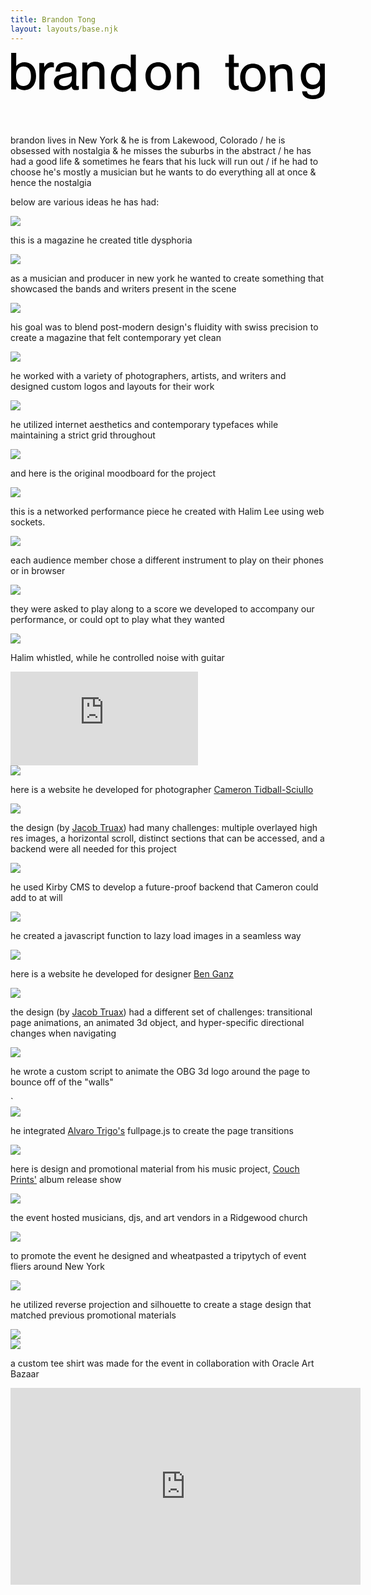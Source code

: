 ```yaml
---
title: Brandon Tong
layout: layouts/base.njk
---
```


<header class="hero">
    <div class="hero-div">
        <svg id="Layer_1" data-name="Layer 1" xmlns="http://www.w3.org/2000/svg" viewBox="0 0 240.47 36.34">
        <path class="cls-1" d="m.51.5h3.85v10c1.92-1.97,3.89-2.85,6.44-2.85,5.23,0,8.7,4.18,8.7,10.54s-3.43,10.75-8.83,10.75c-2.59,0-4.39-.79-6.32-2.8v2.26H.51V.5Zm3.72,17.7c0,4.85,2.01,7.53,5.69,7.53s5.69-2.68,5.69-7.45-2.05-7.41-5.69-7.41-5.69,2.68-5.69,7.32Z"/>
        <path class="cls-1" d="m25.7,8.2v3.18c.79-1.17,1.13-1.63,1.67-2.13.92-.96,2.38-1.59,3.6-1.59.75,0,1.46.17,2.13.5v3.47c-.79-.17-1.21-.21-1.76-.21-3.1,0-5.48,2.76-5.48,6.36v10.63h-3.85V8.2h3.68Z"/>
        <path class="cls-1" d="m34.26,14.73c.22-2.38.7-3.79,1.73-4.9,1.33-1.44,3.77-2.23,6.61-2.17,5.02.1,7.82,2.54,7.73,6.72l-.19,9.5c-.03,1.59.17,1.93,1.05,1.95.33,0,.54-.03,1.01-.19l-.06,2.97c-.92.19-1.72.26-2.52.24-1.84-.04-2.66-.85-2.96-2.78-2.09,2.01-4.33,2.88-7.05,2.83-3.93-.08-6.56-2.56-6.49-6.11.07-3.26,2.11-5.23,6.23-5.99l4.49-.79c2.43-.41,2.94-.78,2.97-2.03.04-1.97-1.65-3.21-4.37-3.27-1.97-.04-3.53.56-4.09,1.63-.3.54-.4,1-.51,2.46l-3.6-.07Zm12.57,3.39c-.72.28-1.39.47-2.4.71l-3.95.84c-2.35.5-3.42,1.44-3.45,3.03-.04,1.84,1.44,3.13,3.7,3.17,3.26.07,5.99-2.27,6.05-5.15l.05-2.59Z"/>
        <path class="cls-1" d="m58.51,7.87v2.3c2.01-2.13,3.64-2.85,6.4-2.85,2.38,0,4.35.79,5.48,2.22.96,1.26,1.34,2.68,1.34,5.02v13.51h-3.85v-13.22c0-2.76-1.26-4.1-3.89-4.1-3.31,0-5.31,1.92-5.31,5.06v12.26h-3.85V7.87h3.68Z"/>
        <path class="cls-1" d="m95.66,29.71h-3.85v-2.18c-1.92,1.92-3.85,2.72-6.4,2.72-5.4,0-8.79-4.18-8.79-10.75s3.43-10.54,8.79-10.54c2.59,0,4.52.84,6.4,2.72V1.8h3.85v27.91Zm-15.15-10.12c0,4.77,2.09,7.45,5.73,7.45s5.77-2.68,5.77-7.32-2.05-7.53-5.77-7.53-5.73,2.68-5.73,7.41Z"/>
        <path class="cls-1" d="m122.51,18.45c0,6.19-3.97,10.5-9.75,10.5s-9.71-4.31-9.71-10.67,3.93-10.63,9.71-10.63,9.75,4.27,9.75,10.79Zm-15.56-.17c0,4.73,2.13,7.45,5.86,7.45s5.82-2.72,5.82-7.32c0-4.85-2.09-7.53-5.86-7.53s-5.82,2.72-5.82,7.41Z"/>
        <path class="cls-1" d="m130.75,8.2v2.3c2.01-2.13,3.64-2.85,6.4-2.85,2.38,0,4.35.79,5.48,2.22.96,1.26,1.34,2.68,1.34,5.02v13.51h-3.85v-13.22c0-2.76-1.26-4.1-3.89-4.1-3.31,0-5.31,1.92-5.31,5.06v12.26h-3.85V8.2h3.68Z"/>
        <path class="cls-1" d="m174.2,11.26h-3.64v12.68c0,1.17.54,1.84,1.51,1.84.54,0,1.09-.13,2.13-.54v3.14c-1.67.38-2.3.46-3.22.46-2.89,0-4.27-1.55-4.27-4.9v-12.68h-2.72v-3.05h2.72V1.8h3.85v6.4h3.64v3.05Z"/>
        <path class="cls-1" d="m194.83,19.45c0,6.19-3.98,10.5-9.75,10.5s-9.71-4.31-9.71-10.67,3.93-10.63,9.71-10.63,9.75,4.27,9.75,10.79Zm-15.56-.17c0,4.73,2.13,7.45,5.86,7.45s5.81-2.72,5.81-7.32c0-4.85-2.09-7.53-5.86-7.53s-5.81,2.72-5.81,7.41Z"/>
        <path class="cls-1" d="m201.57,9.84l.09,2.3c1.92-2.21,3.53-2.98,6.29-3.09,2.38-.09,4.38.62,5.56,2,1.01,1.22,1.44,2.62,1.53,4.97l.53,13.5-3.84.15-.52-13.21c-.11-2.76-1.41-4.05-4.05-3.95-3.3.13-5.23,2.13-5.11,5.27l.48,12.25-3.85.15-.79-20.19,3.68-.14Z"/>
        <path class="cls-1" d="m239.96,8.68v19.41c0,2.68-.63,4.44-2.05,5.61-1.59,1.38-4.06,2.13-7.07,2.13s-5.31-.79-6.74-2.3c-.88-.92-1.3-1.92-1.46-3.72h3.68c.21,1.97,1.76,2.97,4.64,2.97,3.64,0,5.31-1.55,5.31-4.9v-2.3c-1.63,1.76-3.64,2.64-5.98,2.64-5.1,0-8.66-4.06-8.66-9.87s3.6-10.21,8.74-10.21c2.64,0,4.31.79,5.98,2.76l-.08-2.22h3.68Zm-14.44,9.5c0,4.14,2.05,6.69,5.44,6.69s5.4-2.55,5.4-6.61-2.01-6.78-5.44-6.78-5.4,2.55-5.4,6.69Z"/>
        </svg>
    </div>
</header> 

<section>
    <div class="about">
        <p>
            brandon lives in New York & he is from Lakewood, Colorado / he is obsessed with nostalgia & he misses the suburbs in the abstract / he has had a good life & sometimes he fears that his luck will run out / if he had to choose he's mostly a musician but he wants to do everything all at once & hence the nostalgia
        </p>
    </div>
    <div class="about-2">
        <p>
            below are various ideas he has had:
        </p>
    </div>
</section>



<section class="selected-work" id="dysphoria-magazine">
    <div class="segment">
        <div class="brick dysphoria-cover shadow-fix">
            <img src="assets/images/dysphoria-cover.jpg" class="module ">
            <p class="dysphoria-blurb text">this is a magazine he created title dysphoria
            </p>
        </div>
    </div>
    <div class="segment">
        <div class="brick dysphoria-2 shadow-fix">
            <img src="assets/images/dysphoria-2.jpg" class="module ">
            <p class="dysphoria-2-blurb text">as a musician and producer in new york he wanted to create something that showcased the bands and writers present in the scene
            </p>
        </div>
    </div>
    <div class="segment">
        <div class="brick dysphoria-3 shadow-fix">
            <img src="assets/images/dysphoria-3.jpg" class="module ">
            <p class="dysphoria-3-blurb text">his goal was to blend post-modern design's fluidity with swiss precision to create a magazine that felt contemporary yet clean
            </p>
        </div>
    </div>
    <div class="segment">
        <div class="brick dysphoria-6 shadow-fix">
            <img src="assets/images/dysphoria-6.jpg" class="module ">
            <p class="dysphoria-6-blurb text">he worked with a variety of photographers, artists, and writers and designed custom logos and layouts for their work
            </p>
        </div>
    </div>
    <div class="segment">
        <div class="brick dysphoria-9 shadow-fix">
            <img src="assets/images/dysphoria-9.jpg" class="module ">
            <p class="dysphoria-9-blurb text">he utilized internet aesthetics and contemporary typefaces while maintaining a strict grid throughout
        </div>
    </div>
    <div class="segment">
        <div class="brick dysphoria-moodboard shadow-fix">
            <img src="assets/images/dysphoria-moodboard.jpg" class="module">
            <p class="dysphoria-moodboard-blurb text">and here is the original moodboard for the project
            </p>
        </div>
    </div>
</section>

<section  id="sound-of-network">
    <div class="segment">
        <div class="brick son-cover shadow-fix">
            <img src="assets/images/son-1.png" class="module ">
            <p class="son-blurb text">this is a networked performance piece he created with Halim Lee using web sockets.
            </p>
        </div>
    </div>
    <div class="segment">
        <div class="brick son-2 shadow-fix">
            <img src="assets/images/son-2.jpg" class="module ">
            <p class="son-2-blurb text">each audience member chose a different instrument to play on their phones or in browser
            </p>
        </div>
    </div>
    <div class="segment">
        <div class="brick son-3 shadow-fix">
            <img src="assets/images/son-3.jpg" class="module ">
            <p class="son-3-blurb text">they were asked to play along to a score we developed to accompany our performance, or could opt to play what they wanted
            </p>
        </div>
    </div>
    <div class="segment">
        <div class="brick son-4 shadow-fix">
            <img src="assets/images/son-4.jpg" class="module ">
            <p class="son-4-blurb text">Halim whistled, while he controlled noise with guitar
            </p>
        </div>
    </div>
    <div class="son-recap brick shadow-fix video-wrap">
        <div class='video-container'>
             <iframe src="https://www.youtube.com/embed/086onEYausw?si=0Rug1EQ_YxpMXhkc" title="YouTube video player" frameborder="0" allow="accelerometer; autoplay; clipboard-write; encrypted-media; gyroscope; picture-in-picture; web-share" allowfullscreen></iframe>
        </div>
    </div>

</section>

<section id="cts" class="margin-section">
    <div class="segment">
        <div class="brick cts-splash">
            <img src="assets/images/cts-splash.png" class="module">
            <p class="cts-splash-blurb text">here is a website he developed for photographer <a href="https://camerontidballsciullo.com/">Cameron Tidball-Sciullo</a>
            </p>
        </div>
    </div>
    <div class="segment">
        <div class="brick cts-dropdown">
            <img src="assets/images/cts-dropdown.png" class="module">
            <p class="cts-dropdown-blurb text">the design (by 
            <a href="jacobtruax.info">Jacob Truax</a>) had many challenges: multiple overlayed high res images, a horizontal scroll, distinct sections that can be accessed, and a backend were all needed for this project
            </p>
        </div>
    </div>
    <div class="segment">
        <div class="brick cts-action-1">
            <img src="assets/images/cts-action-1.png" class="module">
            <p class="cts-action-1-blurb text">he used Kirby CMS to develop a future-proof backend that Cameron could add to at will
            </p>
        </div>
    </div>
    <div class="segment">
        <div class="brick cts-action-2">
            <img src="assets/images/cts-action-2.png" class="module">
            <p class="cts-action-2-blurb text">he created a javascript function to lazy load images in a seamless way
            </p>
        </div>
    </div>
</section>

<section id="obg" class="margin-section">
    <div class="segment">
        <div class="brick obg-splash">
            <img src="assets/images/obg-splash.png" class="module">
            <p class="obg-splash-blurb text">here is a website he developed for designer 
            <a href="https://officebenganz.com/">Ben Ganz</a>
            </p>
        </div>
    </div>
    <div class="segment">
        <div class="brick obg-main">
            <img src="assets/images/obg-main.png" class="module">
            <p class="obg-main-blurb text">the design (by 
            <a href="jacobtruax.info">Jacob Truax</a>) had a different set of challenges: transitional page animations, an animated 3d object, and hyper-specific directional changes when navigating
            </p>
        </div>
    </div>
    <div class="segment">
        <div class="brick obg-action-1">
            <img src="assets/images/obg-action-1.png" class="module">
            <p class="obg-action-1-blurb text">he wrote a custom script to animate the OBG 3d logo around the page to bounce off of the "walls"
            </p>
        </div>
    </div>  
`  <div class="segment">
        <div class="brick obg-action-2">
            <img src="assets/images/obg-action-2.png" class="module">
            <p class="obg-action-2-blurb text">he integrated <a href="https://alvarotrigo.com/fullPage/">Alvaro Trigo's</a> fullpage.js to create the page transitions
            </p>
        </div>
    </div>

</section>

<section id="couch-prints" class="margin-section">
    <div class="segment">
        <div class="brick tell-u shadow-fix">
            <img src="assets/images/release-1.jpg" class="module">
            <p class="tell-u-blurb text">here is design and promotional material from his music project, <a href="https://open.spotify.com/artist/19kbFuDgyFDHHOjKPaNTNi?si=azr4gHOiR3GG_i-rwN8mxg">Couch Prints'</a> album release show
            </p>
        </div>
    </div>
    <div class="segment">
        <div class="brick sxsw-cover shadow-fix">
            <img src="assets/images/release-2.jpg" class="module">
            <p class="sxsw-recap-blurb text">the event hosted musicians, djs, and art vendors in a Ridgewood church
            </p>
        </div>
    </div>
    <div class="segment">
        <div class="brick release-3 shadow-fix">
            <img src="assets/images/release-3.jpeg" class="module">
            <p class="release-3-blurb text">to promote the event he designed and wheatpasted a tripytych of event fliers around New York
            </p>
        </div>
    </div>
    <div class="segment">
        <div class="brick release-6  shadow-fix">
            <img class="module" src="assets/images/release-6.png"></img>
            <p class="release-6-blurb text">he utilized reverse projection and silhouette to create a stage design that matched previous promotional materials
            </p>
        </div>
    </div> 
    <div class="segment">
        <div class="brick release-5 shadow-fix">
            <img class="module" src="assets/images/release-5.png"></img>
        </div>
    </div> 
    <div class="segment"> 
        <div class="brick release-4 shadow-fix">
            <img src="assets/images/release-4.png" class="module">
            <p class="weakness-blurb text">a custom tee shirt was made for the event in collaboration with Oracle Art Bazaar
            </p>
        </div>  
    </div>
    <div class="release-recap brick shadow-fix video-wrap">
        <div class='video-container'>
            <iframe width="560" height="315" src="https://www.youtube.com/embed/4cDxRCF9l2M?si=LU0cEk9YG7rROOob" title="YouTube video player" frameborder="0" allow="accelerometer; autoplay; clipboard-write; encrypted-media; gyroscope; picture-in-picture; web-share" allowfullscreen></iframe>
        </div>   
    </div>
</section>
